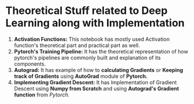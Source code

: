 # Theoretical Stuff related to Deep Learning along with Implementation
1. **Activation Functions:** This notebook has mostly used Activation function's theoretical part and practical part as well.
2. **Pytorch's Training Pipeline:** It has the theoretical representation of how pytorch's pipelines are commonly built and explanation of its components.
3. **Autograd:** It has example of how to **calculating Gradients** or **Keeping track of Gradients** using **AutoGrad** module of **Pytorch.**
4. **Implementing Gradient Descent:** It has Implementation of Gradient Descent using **Numpy from Scratch** and using **Autograd's Gradient function** from *Pytorch.*
